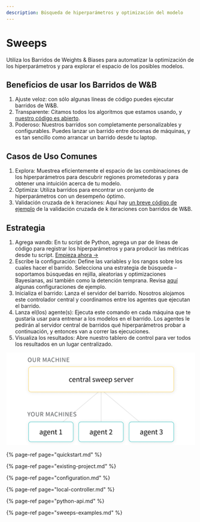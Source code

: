 ```yaml
---
description: Búsqueda de hiperparámetros y optimización del modelo
---
```


# Sweeps

Utiliza los Barridos de Weights & Biases para automatizar la optimización de los hiperparámetros y para explorar el espacio de los posibles modelos.

##  Beneficios de usar los Barridos de W&B

1. Ajuste veloz: con sólo algunas líneas de código puedes ejecutar barridos de W&B.
2.  Transparente: Citamos todos los algoritmos que estamos usando, y [nuestro código es abierto](https://github.com/wandb/client/tree/master/wandb/sweeps).
3. Poderoso: Nuestros barridos son completamente personalizables y configurables. Puedes lanzar un barrido entre docenas de máquinas, y es tan sencillo como arrancar un barrido desde tu laptop.

## Casos de Uso Comunes

1.  Explora: Muestrea eficientemente el espacio de las combinaciones de los hiperparámetros para descubrir regiones prometedoras y para obtener una intuición acerca de tu modelo.
2. Optimiza: Utiliza barridos para encontrar un conjunto de hiperparámetros con un desempeño óptimo.
3. Validación cruzada de k iteraciones: Aquí hay [un breve código de ejemplo](https://github.com/wandb/examples/tree/master/examples/wandb-sweeps/sweeps-cross-validation) de la validación cruzada de k iteraciones con barridos de W&B.

## Estrategia

1. Agrega wandb: En tu script de Python, agrega un par de líneas de código para registrar los hiperparámetros y para producir las métricas desde tu script. [Empieza ahora →](https://docs.wandb.ai/sweeps/quickstart)
2. Escribe la configuración: Define las variables y los rangos sobre los cuales hacer el barrido. Selecciona una estrategia de búsqueda – soportamos búsquedas en rejilla, aleatorias y optimizaciones Bayesianas, así también como la detención temprana. Revisa [aquí](https://github.com/wandb/examples/tree/master/examples/keras/keras-cnn-fashion) algunas configuraciones de ejemplo.
3.  Inicializa el barrido: Lanza el servidor del barrido. Nosotros alojamos este controlador central y coordinamos entre los agentes que ejecutan el barrido.
4. Lanza el\(los\) agente\(s\): Ejecuta este comando en cada máquina que te gustaría usar para entrenar a los modelos en el barrido. Los agentes le pedirán al servidor central de barridos qué hiperparámetros probar a continuación, y entonces van a correr las ejecuciones.
5. Visualiza los resultados: Abre nuestro tablero de control para ver todos los resultados en un lugar centralizado.

![](../.gitbook/assets/central-sweep-server-3%20%282%29%20%282%29%20%283%29%20%282%29.png)

{% page-ref page="quickstart.md" %}

{% page-ref page="existing-project.md" %}

{% page-ref page="configuration.md" %}

{% page-ref page="local-controller.md" %}

{% page-ref page="python-api.md" %}

{% page-ref page="sweeps-examples.md" %}

